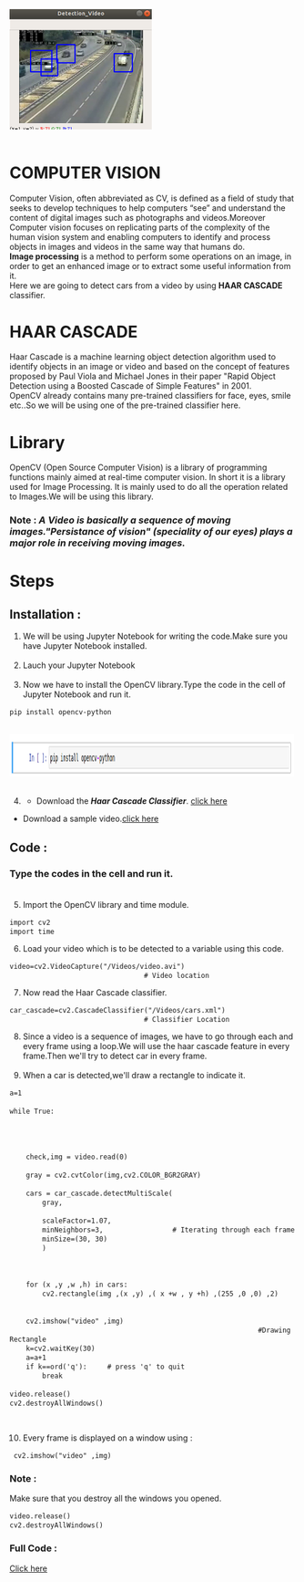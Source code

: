 <img src="https://github.com/Godson-Thomas/Image_Processing--Car_Detection_using_OpenCV-python/blob/master/Images%20And%20Videos/1.png" width="250"> <br><br>

# COMPUTER VISION
Computer Vision, often abbreviated as CV, is defined as a field of study that seeks to develop techniques to help computers “see” and understand the content of digital images such as photographs and videos.Moreover Computer vision focuses on replicating parts of the complexity of the human vision system and enabling computers to identify and process objects in images and videos in the same way that humans do. <br>**Image processing**  is a method to perform some operations on an image, in order to get an enhanced image or to extract some useful information from it.<br>
Here we are going to detect cars from a video by using **HAAR CASCADE** classifier.
# HAAR CASCADE
Haar Cascade is a machine learning object detection algorithm used to identify objects in an image or video and based on the concept of ​​ features proposed by Paul Viola and Michael Jones in their paper "Rapid Object Detection using a Boosted Cascade of Simple Features" in 2001.<br>
OpenCV already contains many pre-trained classifiers for face, eyes, smile etc..So we will be using one of the pre-trained classifier here.
# Library
OpenCV (Open Source Computer Vision) is a library of programming functions mainly aimed at real-time computer vision. In short it is a library used for Image Processing. It is mainly used to do all the operation related to Images.We will be using this library.
### Note : ***A Video is basically a sequence of moving images."Persistance of vision" (speciality of our eyes)  plays a major role in receiving moving images.*** 
# Steps
## Installation :


1. We will be using Jupyter Notebook for writing the code.Make sure you have Jupyter Notebook installed.<br><br>
2. Lauch your Jupyter Notebook<br><br>
3. Now we have to install the OpenCV library.Type the code in the cell of Jupyter Notebook and run it.
```
pip install opencv-python
```
<br>
<img src="https://github.com/Godson-Thomas/Image_Processing---Facial-Detection-Using-OpenCV/blob/master/Images/2.png" width="500" height=75>  <br><br> 

4. - Download the ***Haar Cascade Classifier***. [click here]()<br>
-    Download a sample video.[click here]()

 ## Code :
 ### Type the codes in the cell and run it.<br><br>
5. Import the OpenCV library and time module.
```
import cv2
import time
```
6. Load your video which is to be detected to a variable using this code.
```
video=cv2.VideoCapture("/Videos/video.avi")
                                 # Video location
```
7. Now read the Haar Cascade classifier.
```
car_cascade=cv2.CascadeClassifier("/Videos/cars.xml")
                                 # Classifier Location                 
```
8. Since a video is a sequence of images, we have to go through each and every frame using a loop.We will use the haar cascade feature in every frame.Then we'll try to detect car in every frame.<br><br>
9. When a car is detected,we'll draw a rectangle to indicate it.
```
a=1

while True:
    
    
    
    
    check,img = video.read(0)

    gray = cv2.cvtColor(img,cv2.COLOR_BGR2GRAY)
    
    cars = car_cascade.detectMultiScale(
        gray,

        scaleFactor=1.07,
        minNeighbors=3,                 # Iterating through each frame
        minSize=(30, 30)
        )

    

    for (x ,y ,w ,h) in cars:
        cv2.rectangle(img ,(x ,y) ,( x +w , y +h) ,(255 ,0 ,0) ,2)

    
    cv2.imshow("video" ,img)
                                                             #Drawing Rectangle
    k=cv2.waitKey(30)
    a=a+1
    if k==ord('q'):     # press 'q' to quit
        break

video.release()
cv2.destroyAllWindows()

```
<br>

10. Every frame is displayed on a window using :
```
 cv2.imshow("video" ,img)
 ```
 ### Note :
 Make sure that you destroy all the windows you opened.
 ```
 video.release()
cv2.destroyAllWindows()

```
### Full Code :
[Click here](https://github.com/Godson-Thomas/Image_Processing--Car_Detection_using_OpenCV-python/blob/master/Detection.ipynb)